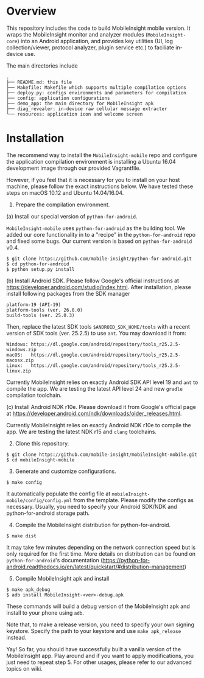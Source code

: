 # Overview #

This repository includes the code to build MobileInsight mobile version. It wraps the MobileInsight monitor and analyzer modules (`MobileInsight-core`) into an Android application, and provides key utilities (UI, log collection/viewer, protocol analyzer, plugin service etc.) to faciliate in-device use. 

The main directories include

```
.
├── README.md: this file
├── Makefile: Makefile which supports multiple compilation options
├── deploy.py: configs environments and parameters for compilation
├── config: application configurations
├── demo_app: the main directory for MobileInsight apk
├── diag_revealer: in-device raw cellular message extracter
└── resources: application icon and welcome screen
```


# Installation #

The recommend way to install the `MobileInsight-mobile` repo and configure the application compilation environment is installing a Ubuntu 16.04 development image through our provided Vagrantfile.

However, if you feel that it is necessary for you to install on your host machine, please follow the exact instructions below. We have tested these steps on macOS 10.12 and Ubuntu 14.04/16.04.

1. Prepare the compilation environment.

(a) Install our special version of `python-for-android`.

`MobileInsight-mobile` uses `python-for-android` as the building tool. We added our core functionality in to a "recipe" in the `python-for-android` repo and fixed some bugs. Our current version is based on `python-for-android` v0.4.

```shell
$ git clone https://github.com/mobile-insight/python-for-android.git
$ cd python-for-android
$ python setup.py install
```

(b) Install Android SDK. Please follow Google's official instructions at https://developer.android.com/studio/index.html.
After installation, please install following packages from the SDK manager

```
platform-19 (API-19)
platform-tools (ver. 26.0.0)
build-tools (ver. 25.0.3)
```

Then, replace the latest SDK tools `$ANDROID_SDK_HOME/tools` with a recent version of SDK tools (ver. 25.2.5) to use `ant`. You may download it from:

```
Windows: https://dl.google.com/android/repository/tools_r25.2.5-windows.zip
macOS:   https://dl.google.com/android/repository/tools_r25.2.5-macosx.zip
Linux:   https://dl.google.com/android/repository/tools_r25.2.5-linux.zip
```

Currently MobileInsight relies on exactly Android SDK API level 19 and `ant` to compile the app. We are testing the latest API level 24 and new `gradle` compilation toolchain.

(c) Install Android NDK r10e. Please download it from Google's official page at https://developer.android.com/ndk/downloads/older_releases.html. 

Currently MobileInsight relies on exactly Android NDK r10e to compile the app. We are testing the latest NDK r15 and `clang` toolchains.


2. Clone this repository.

```shell
$ git clone https://github.com/mobile-insight/mobileInsight-mobile.git
$ cd mobileInsight-mobile
```

3. Generate and customize configurations.

```shell
$ make config
```
It automatically populate the config file at `mobileInsight-mobile/config/config.yml` from the template.
Please modify the configs as necessary. Usually, you need to specify your Android SDK/NDK and python-for-android storage path. 

4. Compile the MobileInsight distribution for python-for-android.

```shell
$ make dist
```

It may take few minutes depending on the network connection speed but is only required for the first time.
More details on distribution can be found on `python-for-android`'s documentation (https://python-for-android.readthedocs.io/en/latest/quickstart/#distribution-management)

5. Compile MobileInsight apk and install

```shell
$ make apk_debug
$ adb install MobileInsight-<ver>-debug.apk
```

These commands will build a debug version of the MobileInsight apk and install to your phone using `adb`.

Note that, to make a release version, you need to specify your own signing keystore. Specify the path to your keystore and use `make apk_release` instead.

Yay! So far, you should have successfully built a vanilla version of the MobileInsight app. Play around and if you want to apply modifications, you just need to repeat step 5.
For other usages, please refer to our advanced topics on wiki.
